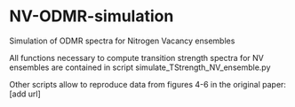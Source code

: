 # NV-ODMR-simulation
Simulation of ODMR spectra for Nitrogen Vacancy ensembles

All functions necessary to compute transition strength spectra for NV ensembles are contained in script simulate_TStrength_NV_ensemble.py

Other scripts allow to reproduce data from figures 4-6 in the original paper: [add url]
